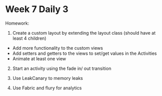 # Week 7 Daily 3

Homework:  
1. Create a custom layout by extending the layout class (should have at least 4 children)

- Add more functionality to the custom views
- Add setters and getters to the views to set/get values in the Activities
- Animate at least one view

2.  Start an activity using the fade in/ out transition

3. Use LeakCanary to memory leaks

4. Use Fabric and flury for analytics
